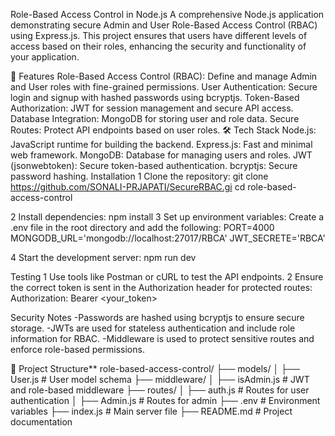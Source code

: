 Role-Based Access Control in Node.js
A comprehensive Node.js application demonstrating secure Admin and User Role-Based Access Control (RBAC) using Express.js. This project ensures that users have different levels of access based on their roles, enhancing the security and functionality of your application.

🚀 Features
Role-Based Access Control (RBAC): Define and manage Admin and User roles with fine-grained permissions.
User Authentication: Secure login and signup with hashed passwords using bcryptjs.
Token-Based Authorization: JWT for session management and secure API access.
Database Integration: MongoDB for storing user and role data.
Secure Routes: Protect API endpoints based on user roles.
🛠️ Tech Stack
Node.js: JavaScript runtime for building the backend.
Express.js: Fast and minimal web framework.
MongoDB: Database for managing users and roles.
JWT (jsonwebtoken): Secure token-based authentication.
bcryptjs: Secure password hashing.
Installation
1 Clone the repository: git clone https://github.com/SONALI-PRJAPATI/SecureRBAC.gi cd role-based-access-control

2 Install dependencies: npm install 3 Set up environment variables: Create a .env file in the root directory and add the following: PORT=4000 MONGODB_URL='mongodb://localhost:27017/RBCA' JWT_SECRETE='RBCA'

4 Start the development server: npm run dev

Testing
1 Use tools like Postman or cURL to test the API endpoints. 2 Ensure the correct token is sent in the Authorization header for protected routes: Authorization: Bearer <your_token>

Security Notes
-Passwords are hashed using bcryptjs to ensure secure storage. -JWTs are used for stateless authentication and include role information for RBAC. -Middleware is used to protect sensitive routes and enforce role-based permissions.

📂 Project Structure**
role-based-access-control/
├── models/
│   ├── User.js            # User model schema
├── middleware/
│   ├── isAdmin.js  # JWT and role-based middleware
├── routes/
│   ├── auth.js      # Routes for user authentication
│   ├── Admin.js      # Routes for admin
├── .env                   # Environment variables
├── index.js              # Main server file
├── README.md              # Project documentation
